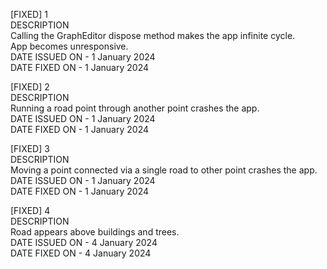 [FIXED] 1  
DESCRIPTION  
Calling the GraphEditor dispose method makes the app infinite cycle.   
App becomes unresponsive.  
DATE ISSUED ON - 1 January 2024  
DATE FIXED ON - 1 January 2024  

[FIXED] 2  
DESCRIPTION  
Running a road point through another point crashes the app.  
DATE ISSUED ON - 1 January 2024  
DATE FIXED ON - 1 January 2024  

[FIXED] 3  
DESCRIPTION  
Moving a point connected via a single road to other point crashes the app.  
DATE ISSUED ON - 1 January 2024  
DATE FIXED ON - 1 January 2024  

[FIXED] 4  
DESCRIPTION  
Road appears above buildings and trees.    
DATE ISSUED ON - 4 January 2024  
DATE FIXED ON - 4 January 2024
